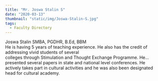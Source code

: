 ```yaml
---
title: "Mr. Joswa Stalin S"
date: "2020-03-13"
thumbnail: "static/img/Joswa-Stalin-S.jpg"
tags:
  - Faculty Directory
---
```


Joswa Stalin SMBA, PGDHR, B.Ed, BBM  
He is having 5 years of teaching experience. He also has the credit of addressing vivid students of several  
colleges through Stimulation and Thought Exchange Programme. He... presented several papers in state and national level conferences. He actively takes part in cultural activities and he was also been designated head for cultural academy.
